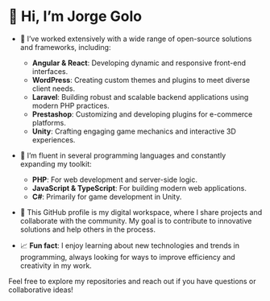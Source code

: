 # 👋 Hi, I’m Jorge Golo

- 👀 I’ve worked extensively with a wide range of open-source solutions and frameworks, including:
  - **Angular & React**: Developing dynamic and responsive front-end interfaces.
  - **WordPress**: Creating custom themes and plugins to meet diverse client needs.
  - **Laravel**: Building robust and scalable backend applications using modern PHP practices.
  - **Prestashop**: Customizing and developing plugins for e-commerce platforms.
  - **Unity**: Crafting engaging game mechanics and interactive 3D experiences.

- 🌱 I’m fluent in several programming languages and constantly expanding my toolkit:
  - **PHP**: For web development and server-side logic.
  - **JavaScript & TypeScript**: For building modern web applications.
  - **C#**: Primarily for game development in Unity.

- 💞️ This GitHub profile is my digital workspace, where I share projects and collaborate with the community. My goal is to contribute to innovative solutions and help others in the process.

- 📈 **Fun fact**: I enjoy learning about new technologies and trends in programming, always looking for ways to improve efficiency and creativity in my work.

Feel free to explore my repositories and reach out if you have questions or collaborative ideas!
